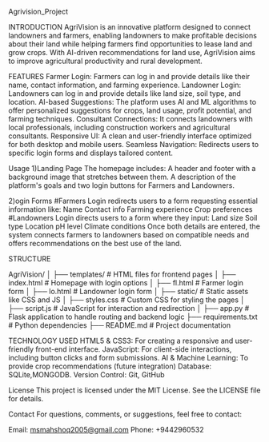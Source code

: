 Agrivision_Project

INTRODUCTION
AgriVision is an innovative platform designed to connect landowners and farmers, enabling landowners to make profitable decisions about their land while helping farmers find opportunities to lease land and grow crops. With AI-driven recommendations for land use, AgriVision aims to improve agricultural productivity and rural development.

FEATURES
Farmer Login: Farmers can log in and provide details like their name, contact information, and farming experience.
Landowner Login: Landowners can log in and provide details like land size, soil type, and location.
AI-based Suggestions: The platform uses AI and ML algorithms to offer personalized suggestions for crops, land usage, profit potential, and farming techniques.
Consultant Connections: It connects landowners with local professionals, including construction workers and agricultural consultants.
Responsive UI: A clean and user-friendly interface optimized for both desktop and mobile users.
Seamless Navigation: Redirects users to specific login forms and displays tailored content.


Usage
1)Landing Page
The homepage includes:
A header and footer with a background image that stretches between them.
A description of the platform's goals and two login buttons for Farmers and Landowners.

2)ogin Forms
#Farmers Login redirects users to a form requesting essential information like:
Name
Contact info
Farming experience
Crop preferences
#Landowners Login directs users to a form where they input:
Land size
Soil type
Location
pH level
Climate conditions
Once both details are entered, the system connects farmers to landowners based on compatible needs and offers recommendations on the best use of the land.



STRUCTURE 

AgriVision/
│
├── templates/              # HTML files for frontend pages
│   ├── index.html          # Homepage with login options
│   ├── fl.html             # Farmer login form
│   ├── lo.html             # Landowner login form
│
├── static/                 # Static assets like CSS and JS
│   ├── styles.css          # Custom CSS for styling the pages
│   ├── script.js           # JavaScript for interaction and redirection
│
├── app.py                  # Flask application to handle routing and backend logic
├── requirements.txt        # Python dependencies
├── README.md               # Project documentation



TECHNOLOGY USED
HTML5 & CSS3: For creating a responsive and user-friendly front-end interface.
JavaScript: For client-side interactions, including button clicks and form submissions.
AI & Machine Learning: To provide crop recommendations (future integration)
Database: SQLite,MONGODB.
Version Control: Git, GitHub

License
This project is licensed under the MIT License. See the LICENSE file for details.

Contact
For questions, comments, or suggestions, feel free to contact:

Email: msmahshoq2005@gmail.com
Phone: +9442960532
